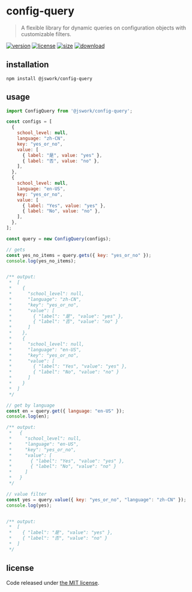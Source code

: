 # config-query
> A flexible library for dynamic queries on configuration objects with customizable filters.

[![version][version-image]][version-url]
[![license][license-image]][license-url]
[![size][size-image]][size-url]
[![download][download-image]][download-url]

## installation
```shell
npm install @jswork/config-query
```

## usage
```js
import ConfigQuery from '@jswork/config-query';

const configs = [
  {
    school_level: null,
    language: "zh-CN",
    key: "yes_or_no",
    value: [
      { label: "是", value: "yes" },
      { label: "否", value: "no" },
    ],
  },
  {
    school_level: null,
    language: "en-US",
    key: "yes_or_no",
    value: [
      { label: "Yes", value: "yes" },
      { label: "No", value: "no" },
    ],
  },
];

const query = new ConfigQuery(configs);

// gets
const yes_no_items = query.gets({ key: "yes_or_no" });
console.log(yes_no_items);


/** output:
 *  [
 *    {
 *      "school_level": null,
 *      "language": "zh-CN",
 *      "key": "yes_or_no",
 *      "value": [
 *        { "label": "是", "value": "yes" },
 *        { "label": "否", "value": "no" }
 *      ]
 *    },
 *    {
 *      "school_level": null,
 *      "language": "en-US",
 *      "key": "yes_or_no",
 *      "value": [
 *        { "label": "Yes", "value": "yes" },
 *        { "label": "No", "value": "no" }
 *      ]
 *    }
 *  ]
 */

// get by language
const en = query.get({ language: "en-US" });
console.log(en);

/** output:
 *   {
 *     "school_level": null,
 *     "language": "en-US",
 *     "key": "yes_or_no",
 *     "value": [
 *       { "label": "Yes", "value": "yes" },
 *       { "label": "No", "value": "no" }
 *     ]
 *   }
 */

// value filter
const yes = query.value({ key: "yes_or_no", "language": "zh-CN" });
console.log(yes);


/** output:
 *  [ 
 *    { "label": "是", "value": "yes" },
 *    { "label": "否", "value": "no" }
 *  ]
 */
```

## license
Code released under [the MIT license](https://github.com/afeiship/config-query/blob/master/LICENSE.txt).

[version-image]: https://img.shields.io/npm/v/@jswork/config-query
[version-url]: https://npmjs.org/package/@jswork/config-query

[license-image]: https://img.shields.io/npm/l/@jswork/config-query
[license-url]: https://github.com/afeiship/config-query/blob/master/LICENSE.txt

[size-image]: https://img.shields.io/bundlephobia/minzip/@jswork/config-query
[size-url]: https://github.com/afeiship/config-query/blob/master/dist/index.min.js

[download-image]: https://img.shields.io/npm/dm/@jswork/config-query
[download-url]: https://www.npmjs.com/package/@jswork/config-query
